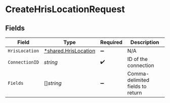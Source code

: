 # CreateHrisLocationRequest


## Fields

| Field                                                              | Type                                                               | Required                                                           | Description                                                        |
| ------------------------------------------------------------------ | ------------------------------------------------------------------ | ------------------------------------------------------------------ | ------------------------------------------------------------------ |
| `HrisLocation`                                                     | [*shared.HrisLocation](../../../pkg/models/shared/hrislocation.md) | :heavy_minus_sign:                                                 | N/A                                                                |
| `ConnectionID`                                                     | *string*                                                           | :heavy_check_mark:                                                 | ID of the connection                                               |
| `Fields`                                                           | []*string*                                                         | :heavy_minus_sign:                                                 | Comma-delimited fields to return                                   |